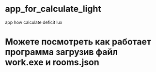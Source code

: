 # app_for_calculate_light
app how calculate deficit lux
# Можете посмотреть как работает программа загрузив файл work.exe и rooms.json
